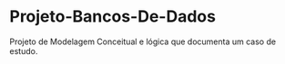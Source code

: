 # Projeto-Bancos-De-Dados
Projeto de Modelagem Conceitual e lógica que documenta um caso de estudo.
